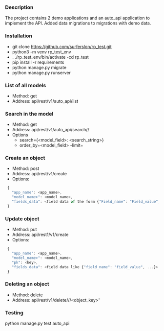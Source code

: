 ### Description
The project contains 2 demo applications and an auto_api application to implement the API. Added data migrations to migrations with demo data.

### Installation
- git clone https://github.com/surferslon/rp_test.git
- python3 -m venv rp_test_env
- . ./rp_test_env/bin/activate
-cd rp_test
- pip install -r requirements
- python manage.py migrate
- python manage.py runserver

### List of all models
- Method: get
- Address: api/rest/v1/auto_api/list

### Search in the model
- Method: get
- Address: api/rest/v1/auto_api/search/<application name>/<model name>
- Options
    - search={<model_field>: <search_string>}
    - order_by=<model_field>
    -limit=<number>

### Create an object
- Method: post
- Address: api/rest/v1/create
- Options:
 ```javascript
  {
    "app_name": <app_name>,
    "model_name>": <model_name>,
    "fields_data": <field data of the form {"Field_name": "Field_value", ...}>
  }
  ```
 
 ### Update object
 - Method: put
 - Address: api/rest1/v1/create
 - Options:
 ```javascript
  {
    "app_name": <app_name>,
    "model_name>": <model_name>,
    "pk": <key>,
    "fields_data": <field data like {"field_name": "field_value", ...}>
  }
 ```
 
 ### Deleting an object
 - Method: delete
 - Address: api/rest/v1/delete/<application name>/<model name>/<object_key>'
 
 ### Testing
 python manage.py test auto_api
